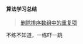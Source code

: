 #### 算法学习总结
> [删除排序数组中的重复项](https://leetcode-cn.com/problems/remove-duplicates-from-sorted-array/)

不练不知道，一练吓一跳

